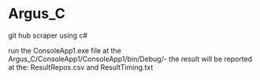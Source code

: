 # Argus_C
git hub scraper using c#

run the ConsoleApp1.exe file at the Argus_C/ConsoleApp1/ConsoleApp1/bin/Debug/-
the result will be reported at the: ResultRepos.csv and ResultTiming.txt
